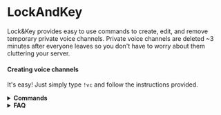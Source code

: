 # LockAndKey

Lock&Key provides easy to use commands to create, edit, and remove temporary private voice channels.
Private voice channels are deleted ~3 minutes after everyone leaves so you don't have to worry about them cluttering your server.
#### Creating voice channels
It's easy! Just simply type `!vc` and follow the instructions provided.

<details>
  <summary><b>Commands</b></summary>
  
  1. `!commands`: Shows this list.
  2. `!vc`: Provides information about how to create a voice channel.
  3. `!vc create`: Creates a voice channel provided that you don't already have one.
  4. `!vc invite @members`: Invites the mentioned users to your voice channel. 
  5. `!vc uninvite @members`: Removes the mentioned users from your voice channel.
  6. `!vc lock`: Makes your channel private.
  7. `!vc unlock`: Makes your channel public.
  8. `!vc create_category`: Creates a category that voice channels will be created in.
</details>



<details>
  <summary><b>FAQ</b></summary>
  
  <h2>Help I can't invite people!</h2>
  Make sure you are mentioning the user you wish to invite. Ex: !vc invite @Lock&Key
  
  <h2>Why do my channels get deleted?</h2>
  <p>The channels are temporary and get deleted if no one joins, or everyone leaves. 
  It is possible someone may be deleting your channel however.</p>
  
  <h2>My problem isn't listed here!</h2>
  <p>Please create an issue here.</p>
</details>
